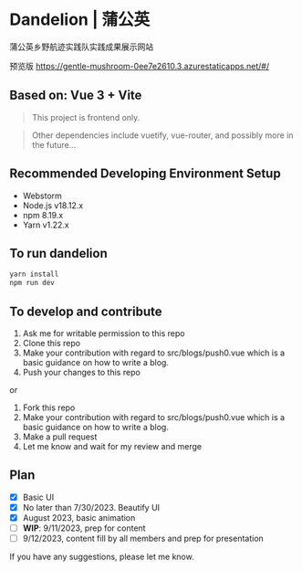 # Dandelion | 蒲公英

蒲公英乡野航迹实践队实践成果展示网站

预览版 https://gentle-mushroom-0ee7e2610.3.azurestaticapps.net/#/

## Based on: Vue 3 + Vite

> This project is frontend only.

> Other dependencies include vuetify, vue-router, and possibly more in the future...

## Recommended Developing Environment Setup

- Webstorm
- Node.js v18.12.x
- npm 8.19.x
- Yarn v1.22.x

## To run dandelion

```bash
yarn install
npm run dev
```

## To develop and contribute

1. Ask me for writable permission to this repo
2. Clone this repo
3. Make your contribution with regard to src/blogs/push0.vue which is a basic guidance on how to write a blog.
4. Push your changes to this repo

or

1. Fork this repo
2. Make your contribution with regard to src/blogs/push0.vue which is a basic guidance on how to write a blog.
3. Make a pull request
4. Let me know and wait for my review and merge

## Plan

- [x] Basic UI
- [x] No later than 7/30/2023. Beautify UI
- [x] August 2023, basic animation
- [ ] **WIP**: 9/11/2023, prep for content
- [ ] 9/12/2023, content fill by all members and prep for presentation

If you have any suggestions, please let me know.